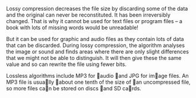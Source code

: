 Lossy compression decreases the file size by discarding some of the data and the original can never be reconstituted. It has been irreversibly changed. That is why it cannot be used for text files or program files – a book with lots of missing words would be unreadable!

But it can be used for graphic and audio files as they contain lots of data that can be discarded. During lossy compression, the algorithm analyses the image or sound and finds areas where there are only slight differences that we might not be able to distinguish.  It will then give these the same value and so can rewrite the file using fewer bits.

Lossless algorithms include MP3 for audio and JPG for image files.
An MP3 file is usually about one tenth of the size of an uncompressed file, so more files can
be stored on discs and SD cards.